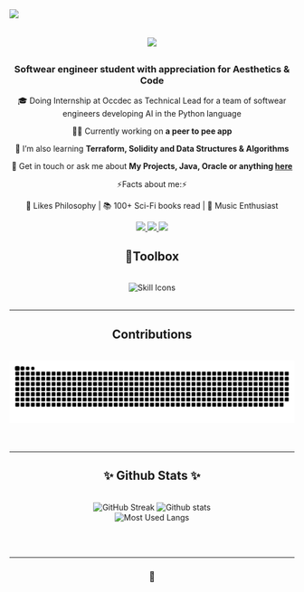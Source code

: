 <img align="left" src="https://visitor-badge.laobi.icu/badge?page_id=MarcusH3.MarcusH3&right_color=yellow" />

<h1 align="center">
   <img src="https://readme-typing-svg.herokuapp.com/?font=Capriola&pause=1000&color=FFB6AE&size=36&center=true&vCenter=true&width=500&height=70&duration=4000&lines=Hello+There!+👋;+I'm+Marcus;Welcome+to+my+GitHub!💫;" />
</h1>

<h3 align="center"> Softwear engineer student with appreciation for Aesthetics & Code

</h3><div align="center">

 🎓 Doing Internship at Occdec as Technical Lead for a team of softwear engineers developing AI in the Python language
 
 👨‍💻 Currently working on **a peer to pee app** 
 
 📖 I’m also learning **Terraform, Solidity and Data Structures & Algorithms**

💬 Get in touch or ask me about **My Projects, Java, Oracle or anything [here](https://github.com/MarcusH3/MarcusH3/issues)**

⚡Facts about me:⚡

💭 Likes Philosophy | 📚 100+ Sci-Fi books read | 🎵 Music Enthusiast

</div>

<div align="center"> 
  <a href="https://marcush3.github.io">
    <img src="https://img.shields.io/badge/Portfolio-242938?style=for-the-badge&logo=About.me&logoColor=pink" />
  </a>
 <a href="mailto:marcus.hurtigh@outlook.com">
    <img src="https://img.shields.io/badge/Microsoft_Outlook-242938?style=for-the-badge&logo=microsoft-outlook&logoColor=pink" />
  </a>
  <a href="https://www.linkedin.com/in/mhurtigh">
    <img src="https://img.shields.io/badge/LinkedIn-242938?style=for-the-badge&logo=linkedin&logoColor=pink"/>
  </a>
</div>
<h2 align="center">🧰Toolbox </h2>
<br/>
<div align="center">
    <img alt="Skill Icons" src="https://skillicons.dev/icons?i=java,spring,js,ts,css,html,git,docker,kubernetes,github,linux,bash,python,nodejs,react" />
</div>

<br/>
<hr/>

<div align="center">
  <h2> Contributions </h2>
  <br>
  <img alt="Snk contribution" src="https://raw.githubusercontent.com/MarcusH3/MarcusH3/output/github-contribution-grid-snake.svg" />
  <br/><br/><br/>
</div>

<hr/>

<h2 align="center">✨ Github Stats ✨</h2>
<br>
<div align=center>
  <img width=380 src="https://streak-stats.demolab.com?user=MarcusH3&theme=dark&background=EB545400&ring=FFB6AE&fire=F9DD38&currStreakLabel=F9DD38" alt="GitHub Streak" />
  <img width=380 src="https://github-readme-stats.vercel.app/api?username=marcush3&count_private=true&show_icons=true&theme=transparent&rank_icon=github&border_radius=10&text_color=FFFFFF&title_color=FFB6AE&icon_color=F9DD38" alt="Github stats" />
  <br/>
  <img width=380 align="center" src="https://github-readme-stats.vercel.app/api/top-langs/?username=marcush3&hide=HTML&langs_count=8&layout=compact&theme=transparent&border_radius=10&size_weight=0.5&count_weight=0.5&exclude_repo=github-readme-stats&text_color=FFFFFF&title_color=FFB6AE&icon_color=F9DD38" alt="Most Used Langs" />
</div>

<br/><br/>
<hr/>
<h3 align="center"> 🚀 </h3>
<br/>

